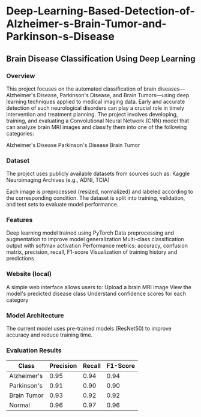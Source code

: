 # Deep-Learning-Based-Detection-of-Alzheimer-s-Brain-Tumor-and-Parkinson-s-Disease
## Brain Disease Classification Using Deep Learning
### Overview
This project focuses on the automated classification of brain diseases—Alzheimer's Disease, Parkinson's Disease, and Brain Tumors—using deep learning techniques applied to medical imaging data. Early and accurate detection of such neurological disorders can play a crucial role in timely intervention and treatment planning.
The project involves developing, training, and evaluating a Convolutional Neural Network (CNN) model that can analyze brain MRI images and classify them into one of the following categories:

Alzheimer's Disease
Parkinson's Disease
Brain Tumor

### Dataset

The project uses publicly available datasets from sources such as:
Kaggle 
Neuroimaging Archives (e.g., ADNI, TCIA)

Each image is preprocessed (resized, normalized) and labeled according to the corresponding condition. The dataset is split into training, validation, and test sets to evaluate model performance.

### Features

Deep learning model trained using PyTorch
Data preprocessing and augmentation to improve model generalization
Multi-class classification output with softmax activation
Performance metrics: accuracy, confusion matrix, precision, recall, F1-score
Visualization of training history and predictions

### Website (local) 

A simple web interface allows users to:
Upload a brain MRI image
View the model's predicted disease class
Understand confidence scores for each category

### Model Architecture

The current model uses pre-trained models (ResNet50) to improve accuracy and reduce training time.

### Evaluation Results

| Class       | Precision | Recall | F1-Score |
| ----------- | --------- | ------ | -------- |
| Alzheimer's | 0.95      | 0.94   | 0.94     |
| Parkinson's | 0.91      | 0.90   | 0.90     |
| Brain Tumor | 0.93      | 0.92   | 0.92     |
| Normal      | 0.96      | 0.97   | 0.96     |

